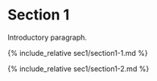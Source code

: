 
# Section 1

Introductory paragraph.

{% include_relative sec1/section1-1.md %}

{% include_relative sec1/section1-2.md %}
